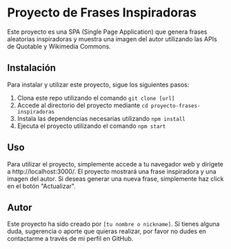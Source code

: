 # Proyecto de Frases Inspiradoras

Este proyecto es una SPA (Single Page Application) que genera frases aleatorias inspiradoras y muestra una imagen del autor utilizando las APIs de Quotable y Wikimedia Commons.

## Instalación

Para instalar y utilizar este proyecto, sigue los siguientes pasos:

1. Clona este repo utilizando el comando `git clone [url]`
2. Accede al directorio del proyecto mediante `cd proyecto-frases-inspiradoras`
3. Instala las dependencias necesarias utilizando `npm install`
4. Ejecuta el proyecto utilizando el comando `npm start`

## Uso

Para utilizar el proyecto, simplemente accede a tu navegador web y dirígete a http://localhost:3000/. El proyecto mostrará una frase inspiradora y una imagen del autor. Si deseas generar una nueva frase, simplemente haz click en el botón "Actualizar".

## Autor

Este proyecto ha sido creado por `[tu nombre o nickname]`. Si tienes alguna duda, sugerencia o aporte que quieras realizar, por favor no dudes en contactarme a través de mi perfil en GitHub.